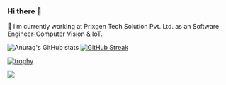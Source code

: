 ### Hi there 👋

🔭 I’m currently working at Prixgen Tech Solution Pvt. Ltd. as an Software Engineer-Computer Vision & IoT.

![Anurag's GitHub stats](https://github-readme-stats.vercel.app/api?username=guttappa1238&theme=dark&show_icons=true)
[![GitHub Streak](https://github-readme-streak-stats.herokuapp.com/?user=guttappa1238&theme=dark)](https://git.io/streak-stats)




[![trophy](https://github-profile-trophy.vercel.app/?username=guttappa1238&theme=onedark&row=2&column=3)](https://github.com/ryo-ma/github-profile-trophy)




![](https://komarev.com/ghpvc/?username=guttappa1238)

<!--
**Guttappa1238/guttappa1238** is a ✨ _special_ ✨ repository because its `README.md` (this file) appears on your GitHub profile.

Here are some ideas to get you started:

- 🔭 I’m currently working on Computer vision projects
- 🌱 I’m currently learning 
- 👯 I’m looking to collaborate on ...
- 🤔 I’m looking for help with ...
- 💬 Ask me about ...
- 📫 How to reach me: ...
- 😄 Pronouns: ...
- ⚡ Fun fact: ...
![trophy](https://github-profile-trophy.vercel.app/?username=guttappa1238&theme=algolia)
-->
